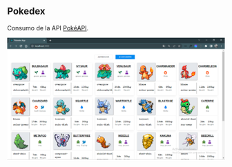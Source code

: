 ## Pokedex

Consumo de la API [PokéAPI](https://pokeapi.co/).

![alt text](https://github.com/sarahiva/pokedex/blob/main/myPokedex.png)


